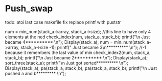 # Push_swap
todo:
atoi last case
makefile fix
replace printf with puststr


 num = min_num(stack_a->array, stack_a->size); //this line to have only 4 elements at the ned
        check_index(num, stack_a, stack_b);
        printf("\n Just became 4********** \n");
        Display(stack_a); 
        num = min_num(stack_a->array, stack_a->size -1);
        printf(" Just became 3\n********** \n");                                          //-1 because it remembers the last value of min
        check_index2(num, stack_a, stack_b);
        printf("\n Just became 2********** \n");
        Display(stack_a); 
        sort_three(stack_a);
        printf("\n Just got sorted********** \n");
        Display(stack_a); 
        pa(stack_a, stack_b);
        pa(stack_a, stack_b);
        printf("\n Just pushed a and b********* \n");